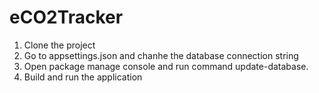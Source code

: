 # eCO2Tracker

1. Clone the project
2. Go to appsettings.json and chanhe the database connection string
3. Open package manage console and run command update-database.
4. Build and run the application
